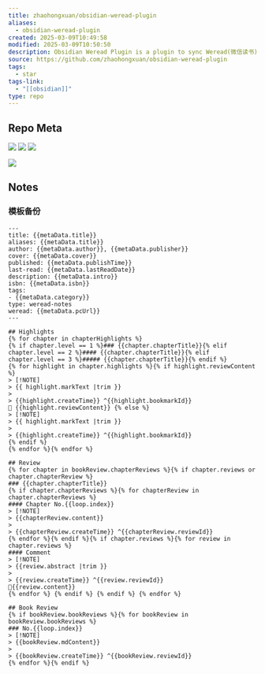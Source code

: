 ```yaml
---
title: zhaohongxuan/obsidian-weread-plugin
aliases:
  - obsidian-weread-plugin
created: 2025-03-09T10:49:58
modified: 2025-03-09T10:50:50
description: Obsidian Weread Plugin is a plugin to sync Weread(微信读书) hightlights and annotations into your Obsidian Vault.
source: https://github.com/zhaohongxuan/obsidian-weread-plugin
tags:
  - star
tags-link:
  - "[[obsidian]]"
type: repo
---
```


## Repo Meta

![](https://img.shields.io/github/stars/zhaohongxuan/obsidian-weread-plugin?style=for-the-badge&label=stars) ![](https://img.shields.io/github/repo-size/zhaohongxuan/obsidian-weread-plugin?style=for-the-badge&label=size) ![](https://img.shields.io/github/created-at/zhaohongxuan/obsidian-weread-plugin?style=for-the-badge&label=since)

[![](https://github-readme-stats.vercel.app/api/pin/?username=zhaohongxuan&repo=obsidian-weread-plugin&bg_color=00000000)](https://github.com/zhaohongxuan/obsidian-weread-plugin)

## Notes

### 模板备份

```
---
title: {{metaData.title}}
aliases: {{metaData.title}}
author: {{metaData.author}}, {{metaData.publisher}}
cover: {{metaData.cover}}
published: {{metaData.publishTime}}
last-read: {{metaData.lastReadDate}}
description: {{metaData.intro}}
isbn: {{metaData.isbn}}
tags: 
- {{metaData.category}}
type: weread-notes
weread: {{metaData.pcUrl}}
---

## Highlights
{% for chapter in chapterHighlights %}
{% if chapter.level == 1 %}### {{chapter.chapterTitle}}{% elif chapter.level == 2 %}#### {{chapter.chapterTitle}}{% elif chapter.level == 3 %}##### {{chapter.chapterTitle}}{% endif %}
{% for highlight in chapter.highlights %}{% if highlight.reviewContent %}
> [!NOTE]
> {{ highlight.markText |trim }} 
> 
> {{highlight.createTime}} ^{{highlight.bookmarkId}}
💭 {{highlight.reviewContent}} {% else %}
> [!NOTE] 
> {{ highlight.markText |trim }}
> 
> {{highlight.createTime}} ^{{highlight.bookmarkId}}
{% endif %}
{% endfor %}{% endfor %}

## Review
{% for chapter in bookReview.chapterReviews %}{% if chapter.reviews or chapter.chapterReview %}
### {{chapter.chapterTitle}}
{% if chapter.chapterReviews %}{% for chapterReview in chapter.chapterReviews %}
#### Chapter No.{{loop.index}}
> [!NOTE]
> {{chapterReview.content}} 
> 
> {{chapterReview.createTime}} ^{{chapterReview.reviewId}}
{% endfor %}{% endif %}{% if chapter.reviews %}{% for review in chapter.reviews %}
#### Comment
> [!NOTE]
> {{review.abstract |trim }}
> 
> {{review.createTime}} ^{{review.reviewId}}
💭{{review.content}}
{% endfor %} {% endif %} {% endif %} {% endfor %}

## Book Review
{% if bookReview.bookReviews %}{% for bookReview in bookReview.bookReviews %}
### No.{{loop.index}} 
> [!NOTE]
> {{bookReview.mdContent}}
> 
> {{bookReview.createTime}} ^{{bookReview.reviewId}}
{% endfor %}{% endif %}
```
